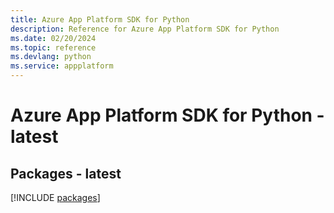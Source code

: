 ```yaml
---
title: Azure App Platform SDK for Python
description: Reference for Azure App Platform SDK for Python
ms.date: 02/20/2024
ms.topic: reference
ms.devlang: python
ms.service: appplatform
---
```

# Azure App Platform SDK for Python - latest
## Packages - latest
[!INCLUDE [packages](app-platform-index.md)]